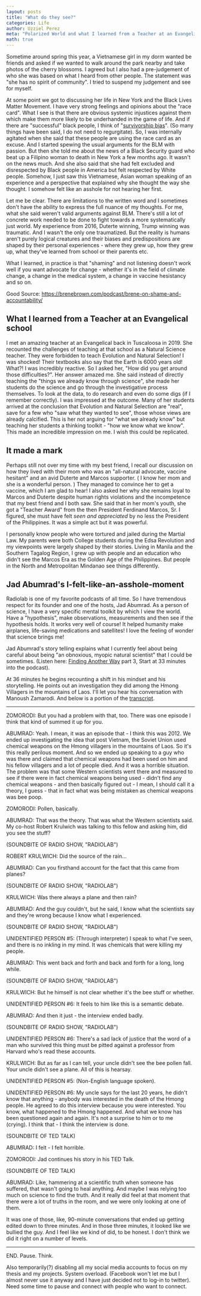 ```yaml
---
layout: posts
title: "What do they see?"
categories: Life
author: Uzziel Perez
meta: "Polarized World and what I learned from a Teacher at an Evangelical school in Tuscaloosa"
math: true
---
```


Sometime around spring this year, a Vietnamese girl in my dorm wanted be friends and asked if we wanted to walk around the park nearby and take photos of the cherry blossoms.
I agreed but I also had a pre-judgement of who she was based on what I heard from other people. The statement was "she has no spirit of community". I tried to suspend my judgement and see for myself.

At some point we got to discussing her life in New York and the Black Lives Matter Movement. I have very strong feelings and opinions about the "race card". What I see is that there are obvious systemic injustices against them which make them more likely to be underhanded in the game of life. And if there are "successful" black people, I think of "[survivorship bias](https://en.wikipedia.org/wiki/Survivorship_bias)". (So many things have been said, I do not need to regurgitate). So, I was  internally agitated when she said that these people are using the race card as an excuse. And I started spewing the usual arguments for the BLM with passion. But then she told me about the news of a Black Security guard who beat up a Filipino woman to death in New York a few months ago. It wasn't on the news much. And she also said that she had felt excluded and disrespected by Black people in America but felt respected by White people. Somehow, I just saw this Vietnamese, Asian woman speaking of an experience and a perspective that explained why she thought the way she thought. I somehow felt like an asshole for not hearing her first.

Let me be clear. There are limitations to the written word and I sometimes don't have the ability to express the full nuance of my thoughts. For me, what she said weren't valid arguments against BLM. There's still a lot of concrete work needed to be done to fight towards a more systematically just world. My experience from 2016, Duterte winning, Trump winning was traumatic. And I wasn't the only one traumatized. But the reality is humans aren't purely logical creatures and their biases and predispositions are shaped by their personal experiences - where they grew up, how they grew up, what they've learned from school or their parents etc.

What I learned, in practice is that "shaming" and not listening doesn't work well if you want advocate for change - whether it's in the field of climate change, a change in the medical system, a change in vaccine hesistancy and so on.

Good Source: https://brenebrown.com/podcast/brene-on-shame-and-accountability/


## What I learned from a Teacher at an Evangelical school

I met an amazing teacher at an Evangelical back in Tuscaloosa in 2019. She recounted the challenges of teaching at that school as a Natural Science teacher. They were forbidden to teach Evolution and Natural Selection! I was shocked! Their textbooks
also say that the Earth is 6000 years old! What?! I was incredibly reactive. So I asked her, "How did you get around those difficulties?". Her answer amazed me. She said instead of directly teaching the "things we already know through science", she made her students do the science and go through the investigative process themselves. To look at the data, to do research and even do some digs (if I remember correctly). I was impressed at the outcome. Many of her students arrived at the conclusion that Evolution and Natural Selection are "real", save for a few who "saw what they wanted to see", those whose views are already calcified. This is her not arguing for "what we already know" but teaching her students a thinking toolkit - "how we know what we know". This made an incredible impression on me. I wish this could be replicated.


## It made a mark

Perhaps still not over my time with my best friend, I recall our discussion on how they lived with their mom who was an "all-natural advocate, vaccine hesitant" and an avid Duterte and Marcos supporter. ( I know her mom and she is a wonderful person. )
They managed to convince her to get a vaccine, which I am glad to hear! I also asked her why she remains loyal to Marcos and Duterte despite human rights violations and the incompetence that my best friend and I both saw. She said that in her mom's youth, she got a "Teacher Award" from the then President Ferdinand Marcos, Sr. I figured, she must have felt *seen and appreciated* by no less the President of the Philippines. It was a simple act but it was powerful.

I personally know people who were tortured and jailed during the Martial Law. My parents were both College students during the Edsa Revolution and my viewpoints were largely shaped by their stories. Living in Manila and the Southern Tagalog Region, I grew up with people and an education who didn't see the Marcos Era as the Golden Age of the Philippines. But people in the North and Metropolitan Mindanao see things differently.


## Jad Abumrad's I-felt-like-an-asshole-moment

Radiolab is one of my favorite podcasts of all time. So I have tremendous respect for its founder and one of the hosts, Jad Abumrad. As a person of science, I have a very specific mental toolkit by which I view the world. Have a "hypothesis", make observations, measurements and then see if the hypothesis holds. It works very well of course! It helped humanity make airplanes, life-saving medications and satellites! I love the feeling of wonder that science brings me!

Jad Abumrad's story telling explains what I currently feel about being careful about being "an obnoxious, myopic natural scientist" that I could be sometimes. (Listen here: [Finding Another Way](https://www.npr.org/programs/ted-radio-hour/904356771/finding-another-way?t=1632905501894) part 3, Start at 33 minutes into the podcast).

At 36 minutes he begins recounting a shift in his mindset and his storytelling. He points out an investigation they did among the Hmong Villagers in the mountains of Laos. I'll let you hear his conversation with Manoush Zamarodi. And below is a portion of the [transcript](https://www.npr.org/transcripts/909198327).

--------

ZOMORODI: But you had a problem with that, too. There was one episode I think that kind of summed it up for you.

ABUMRAD: Yeah. I mean, it was an episode that - I think this was 2012. We ended up investigating the idea that post Vietnam, the Soviet Union used chemical weapons on the Hmong villagers in the mountains of Laos. So it's this really perilous moment. And so we ended up speaking to a guy who was there and claimed that chemical weapons had been used on him and his fellow villagers and a lot of people died. And it was a horrible situation. The problem was that some Western scientists went there and measured to see if there were in fact chemical weapons being used - didn't find any chemical weapons - and then basically figured out - I mean, I should call it a theory, I guess - that in fact what was being mistaken as chemical weapons was bee poop.

ZOMORODI: Pollen, basically.

ABUMRAD: That was the theory. That was what the Western scientists said. My co-host Robert Krulwich was talking to this fellow and asking him, did you see the stuff?

(SOUNDBITE OF RADIO SHOW, "RADIOLAB")

ROBERT KRULWICH: Did the source of the rain...

ABUMRAD: Can you firsthand account for the fact that this came from planes?

(SOUNDBITE OF RADIO SHOW, "RADIOLAB")

KRULWICH: Was there always a plane and then rain?

ABUMRAD: And the guy couldn't, but he said, I know what the scientists say and they're wrong because I know what I experienced.

(SOUNDBITE OF RADIO SHOW, "RADIOLAB")

UNIDENTIFIED PERSON #5: (Through interpreter) I speak to what I've seen, and there is no inkling in my mind. It was chemicals that were killing my people.

ABUMRAD: This went back and forth and back and forth for a long, long while.

(SOUNDBITE OF RADIO SHOW, "RADIOLAB")

KRULWICH: But he himself is not clear whether it's the bee stuff or whether.

UNIDENTIFIED PERSON #6: It feels to him like this is a semantic debate.

ABUMRAD: And then it just - the interview ended badly.

(SOUNDBITE OF RADIO SHOW, "RADIOLAB")

UNIDENTIFIED PERSON #6: There's a sad lack of justice that the word of a man who survived this thing must be pitted against a professor from Harvard who's read these accounts.

KRULWICH: But as far as I can tell, your uncle didn't see the bee pollen fall. Your uncle didn't see a plane. All of this is hearsay.

UNIDENTIFIED PERSON #5: (Non-English language spoken).

UNIDENTIFIED PERSON #6: My uncle says for the last 20 years, he didn't know that anything - anybody was interested in the death of the Hmong people. He agreed to do this interview because you were interested. You know, what happened to the Hmong happened. And what we know has been questioned again and again. It's not a surprise to him or to me (crying). I think that - I think the interview is done.

(SOUNDBITE OF TED TALK)

ABUMRAD: I felt - I felt horrible.

ZOMORODI: Jad continues his story in his TED Talk.

(SOUNDBITE OF TED TALK)

ABUMRAD: Like, hammering at a scientific truth when someone has suffered, that wasn't going to heal anything. And maybe I was relying too much on science to find the truth. And it really did feel at that moment that there were a lot of truths in the room, and we were only looking at one of them.

It was one of those, like, 90-minute conversations that ended up getting edited down to three minutes. And in those three minutes, it looked like we bullied the guy. And I feel like we kind of did, to be honest. I don't think we did it right on a number of levels.

--------

END. Pause. Think.

Also temporarily(?) disabling all my social media accounts to focus on my thesis and my projects. System overload. (Facebook won't let me but I almost never use it anyway and I have just decided not to log-in to twitter).
Need some time to pause and connect with people who want to connect. 
